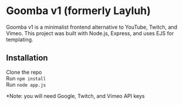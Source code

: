 # Goomba v1 (formerly Layluh)

Goomba v1 is a minimalist frontend alternative to YouTube, Twitch, and Vimeo. This project was built with Node.js, Express, and uses EJS for templating.

## Installation

Clone the repo  
Run `npm install`  
Run `node app.js`  

*Note: you will need Google, Twitch, and Vimeo API keys  

